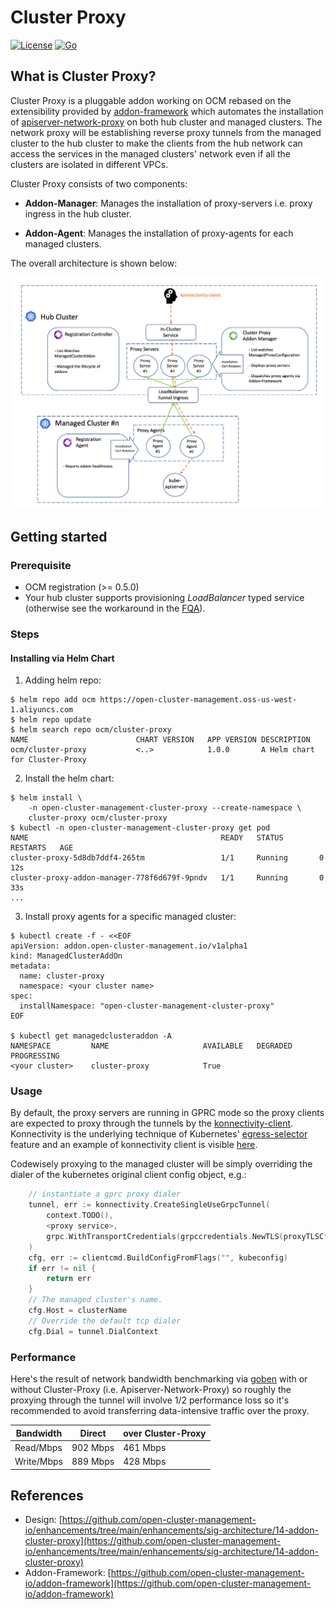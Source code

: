 # Cluster Proxy

[![License](https://img.shields.io/:license-apache-blue.svg)](http://www.apache.org/licenses/LICENSE-2.0.html)
[![Go](https://github.com/open-cluster-management-io/cluster-proxy/actions/workflows/go-presubmit.yml/badge.svg)](https://github.com/open-cluster-management-io/cluster-proxy/actions/workflows/go-presubmit.yml)


## What is Cluster Proxy?

Cluster Proxy is a pluggable addon working on OCM rebased on the extensibility
provided by [addon-framework](https://github.com/open-cluster-management-io/addon-framework) 
which automates the installation of [apiserver-network-proxy](https://github.com/kubernetes-sigs/apiserver-network-proxy)
on both hub cluster and managed clusters. The network proxy will be establishing
reverse proxy tunnels from the managed cluster to the hub cluster to make the 
clients from the hub network can access the services in the managed clusters'
network even if all the clusters are isolated in different VPCs.

Cluster Proxy consists of two components:

- __Addon-Manager__: Manages the installation of proxy-servers i.e. proxy ingress
  in the hub cluster.
  
- __Addon-Agent__: Manages the installation of proxy-agents for each managed 
  clusters.

The overall architecture is shown below:

![Arch](./hack/picture/arch.png)


## Getting started

### Prerequisite

- OCM registration (>= 0.5.0)
- Your hub cluster supports provisioning *LoadBalancer* typed service (otherwise
  see the workaround in the [FQA](./FQA.md#custom-proxy-server-hostname)).

### Steps

#### Installing via Helm Chart

1. Adding helm repo:

```shell
$ helm repo add ocm https://open-cluster-management.oss-us-west-1.aliyuncs.com
$ helm repo update
$ helm search repo ocm/cluster-proxy
NAME                       	CHART VERSION	APP VERSION	DESCRIPTION                   
ocm/cluster-proxy          	<..>       	    1.0.0      	A Helm chart for Cluster-Proxy
```

2. Install the helm chart:

```shell
$ helm install \
    -n open-cluster-management-cluster-proxy --create-namespace \
    cluster-proxy ocm/cluster-proxy 
$ kubectl -n open-cluster-management-cluster-proxy get pod
NAME                                           READY   STATUS        RESTARTS   AGE
cluster-proxy-5d8db7ddf4-265tm                 1/1     Running       0          12s
cluster-proxy-addon-manager-778f6d679f-9pndv   1/1     Running       0          33s
...
```

3. Install proxy agents for a specific managed cluster:

```shell
$ kubectl create -f - <<EOF
apiVersion: addon.open-cluster-management.io/v1alpha1
kind: ManagedClusterAddOn
metadata:
  name: cluster-proxy
  namespace: <your cluster name>
spec:
  installNamespace: "open-cluster-management-cluster-proxy"
EOF

$ kubectl get managedclusteraddon -A
NAMESPACE         NAME                     AVAILABLE   DEGRADED   PROGRESSING
<your cluster>    cluster-proxy            True                   
```

### Usage

By default, the proxy servers are running in GPRC mode so the proxy clients 
are expected to proxy through the tunnels by the [konnectivity-client](https://github.com/kubernetes-sigs/apiserver-network-proxy#clients).
Konnectivity is the underlying technique of Kubernetes' [egress-selector](https://kubernetes.io/docs/tasks/extend-kubernetes/setup-konnectivity/)
feature and an example of konnectivity client is visible [here](https://github.com/open-cluster-management-io/cluster-proxy/tree/main/examples/test-client).

Codewisely proxying to the managed cluster will be simply overriding the 
dialer of the kubernetes original client config object, e.g.:

```go
    // instantiate a gprc proxy dialer
    tunnel, err := konnectivity.CreateSingleUseGrpcTunnel(
        context.TODO(),
        <proxy service>,
        grpc.WithTransportCredentials(grpccredentials.NewTLS(proxyTLSCfg)),
    )
    cfg, err := clientcmd.BuildConfigFromFlags("", kubeconfig)
    if err != nil {
    	return err
    }
    // The managed cluster's name.
    cfg.Host = clusterName
    // Override the default tcp dialer
    cfg.Dial = tunnel.DialContext 
```

### Performance

Here's the result of network bandwidth benchmarking via [goben](https://github.com/udhos/goben)
with or without Cluster-Proxy (i.e. Apiserver-Network-Proxy) so roughly the proxying
through the tunnel will involve 1/2 performance loss so it's recommended to avoid 
transferring data-intensive traffic over the proxy.


|  Bandwidth  |   Direct   | over Cluster-Proxy |
|-------------|------------|--------------------|
|  Read/Mbps  |  902 Mbps  |     461 Mbps       |
|  Write/Mbps |  889 Mbps  |     428 Mbps       |



## References

- Design: [https://github.com/open-cluster-management-io/enhancements/tree/main/enhancements/sig-architecture/14-addon-cluster-proxy](https://github.com/open-cluster-management-io/enhancements/tree/main/enhancements/sig-architecture/14-addon-cluster-proxy)
- Addon-Framework: [https://github.com/open-cluster-management-io/addon-framework](https://github.com/open-cluster-management-io/addon-framework)
